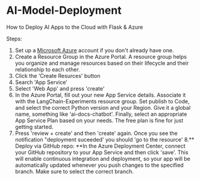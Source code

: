 # AI-Model-Deployment
How to Deploy AI Apps to the Cloud with Flask &amp; Azure

Steps:
1. Set up a [Microsoft Azure](https://portal.azure.com/) account if you don't already have one.
2. Create a Resource Group in the Azure Portal. A resource group helps you organize and manage resources based on their lifecycle and their relationship to each other. 
3. Click the 'Create Resurces' button
4. Search 'App Service'
5. Select 'Web App' and press 'create'
6. In the Azure Portal, fill out your new App Service details. Associate it with the LangChain-Experiments resource group. Set publish to Code, and select the correct Python version and your Region. Give it a global name, something like 'ai-docs-chatbot'. Finally, select an appropriate App Service Plan based on your needs. The free plan is fine for just getting started.
7. Press 'review + create' and then 'create' again. Once you see the notification "deployment suceeded' you should 'go to the resource'
8.** Deploy via GitHub repo: **In the Azure Deployment Center, connect your GitHub repository to your App Service and then click 'save'. This will enable continuous integration and deployment, so your app will be automatically updated whenever you push changes to the specified branch. Make sure to select the correct branch.
